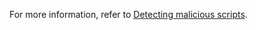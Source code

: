 ---
---

For more information, refer to [Detecting malicious scripts](https://developers.cloudflare.com/page-shield/about/malicious-script-detection).
